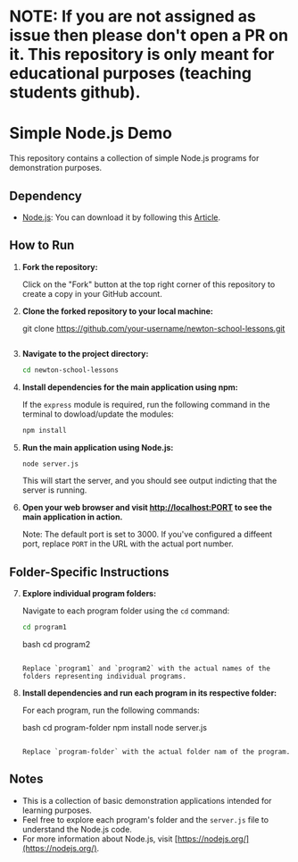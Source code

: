 # NOTE: If you are not assigned as issue then please don't open a PR on it. This repository is only meant for educational purposes (teaching students github).

# Simple Node.js Demo

This repository contains a collection of simple Node.js programs for demonstration purposes.



## Dependency

- [Node.js](https://nodejs.org/): You can download it by following this [Article](https://radixweb.com/blog/installing-npm-and-nodejs-on-windows-and-mac).

## How to Run

1. **Fork the repository:**

   Click on the "Fork" button at the top right corner of this repository to create a copy in your GitHub account.

2. **Clone the forked repository to your local machine:**


    git clone https://github.com/your-username/newton-school-lessons.git
    ```

3. **Navigate to the project directory:**

    ```bash
    cd newton-school-lessons
    ```

4. **Install dependencies for the main application using npm:**

    If the `express` module is required, run the following command in the terminal to dowload/update the modules:

    ```bash
    npm install
    ```

5. **Run the main application using Node.js:**

    ```bash
    node server.js
    ```

   This will start the server, and you should see output indicting that the server is running.

6. **Open your web browser and visit [http://localhost:PORT](http://localhost:3000) to see the main application in action.**

   Note: The default port is set to 3000. If you've configured a diffeent port, replace `PORT` in the URL with the actual port number.

## Folder-Specific Instructions

7. **Explore individual program folders:**

    Navigate to each program folder using the `cd` command:

    ```bash
    cd program1
    ```

    bash
    cd program2
    ```

    Replace `program1` and `program2` with the actual names of the folders representing individual programs.

8. **Install dependencies and run each program in its respective folder:**

    For each program, run the following commands:

    bash
    cd program-folder
    npm install
    node server.js
    ```

    Replace `program-folder` with the actual folder nam of the program.

## Notes

- This is a collection of basic demonstration applications intended for learning purposes.
- Feel free to explore each program's folder and the `server.js` file to understand the Node.js code.
- For more information about Node.js, visit [https://nodejs.org/](https://nodejs.org/).
